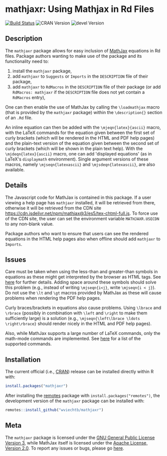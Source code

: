 mathjaxr: Using Mathjax in Rd Files
===================================

[![Build Status](https://travis-ci.org/wviechtb/mathjaxr.svg?branch=master)](https://travis-ci.org/wviechtb/mathjaxr)
![CRAN Version](https://www.r-pkg.org/badges/version/mathjaxr)
![devel Version](https://img.shields.io/badge/devel-0.9--3-brightgreen.svg)

## Description

The `mathjaxr` package allows for easy inclusion of [MathJax](https://www.mathjax.org/) equations in Rd files. Package authors wanting to make use of the package and its functionality need to:

1. install the `mathjaxr` package,
2. add `mathjaxr` to `Suggests` or `Imports` in the `DESCRIPTION` file of their package,
3. add `mathjaxr` to `RdMacros` in the `DESCRIPTION` file of their package (or add `RdMacros: mathjaxr` if the `DESCRIPTION` file does not yet contain a `RdMacros` entry),

One can then enable the use of MathJax by calling the `\loadmathjax` macro (that is provided by the `mathjaxr` package) within the `\description{}` section of an `.Rd` file.

An inline equation can then be added with the `\mjeqn{latex}{ascii}` macro, with the LaTeX commands for the equation given between the first set of curly brackets (which will be rendered in the HTML and PDF help pages) and the plain-text version of the equation given between the second set of curly brackets (which will be shown in the plain text help). With the `\mjdeqn{latex}{ascii}` macro, one can add 'displayed equations' (as in LaTeX's `displaymath` environment). Single argument versions of these macros, namely `\mjseqn{latexascii}` and `\mjsdeqn{latexascii}`, are also available.

## Details

The Javascript code for MathJax is contained in this package. If a user viewing a help page has `mathjaxr` installed, it will be retrieved from there, otherwise it will be retrieved from the CDN site https://cdn.jsdelivr.net/npm/mathjax@3/es5/tex-chtml-full.js. To force use of the CDN site, the user can set the environment variable `MATHJAXR.USECDN` to any non-blank value.

Package authors who want to ensure that users can see the rendered equations in the HTML help pages also when offline should add `mathjaxr` to `Imports`.

## Issues

Care must be taken when using the less-than and greater-than symbols in equations as these might get interpreted by the browser as HTML tags. See [here](https://docs.mathjax.org/en/latest/input/tex/html.html) for further details. Adding space around these symbols should solve this problem (e.g., instead of writing `\mjseqn{i<j}`, write `\mjseqn{i < j}`). Do not use the `\lt` and `\gt` macros provided by MathJax as these will cause problems when rendering the PDF help pages.

Curly braces/brackets in equations also cause problems. Using `\lbrace` and `\rbrace` (possibly in combination with `\left` and `\right` to make them sufficiently large) is a solution (e.g., `\mjseqn{\left\lbrace \ldots \right\rbrace}` should render nicely in the HTML and PDF help pages).

Also, while MathJax supports a large number of LaTeX commands, only the math-mode commands are implemented. See [here](https://docs.mathjax.org/en/latest/input/tex/macros/index.html) for a list of the supported commands.

## Installation

The current official (i.e., [CRAN](https://cran.r-project.org/package=mathjaxr)) release can be installed directly within R with:

```r
install.packages("mathjaxr")
```

After installing the [remotes](https://cran.r-project.org/package=remotes) package with ```install.packages("remotes")```, the development version of the `mathjaxr` package can be installed with:

```r
remotes::install_github("wviechtb/mathjaxr")
```

## Meta

The `mathjaxr` package is licensed under the [GNU General Public License Version 3](https://www.gnu.org/licenses/gpl-3.0.txt), while MathJax itself is licensed under the [Apache License, Version 2.0](https://github.com/mathjax/MathJax/blob/master/LICENSE). To report any issues or bugs, please go [here](https://github.com/wviechtb/mathjaxr/issues).
